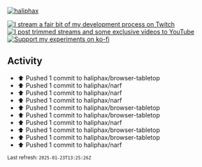 [![haliphax](https://pbs.twimg.com/profile_banners/458808076/1545597092/1500x500)](https://haliphax.dev)

[![I stream a fair bit of my development process on Twitch](https://img.shields.io/twitch/status/haliphax?logo=twitch&style=for-the-badge)](https://twitch.tv/haliphax) &nbsp; [![I post trimmed streams and some exclusive videos to YouTube](https://img.shields.io/badge/youtube-watch-f00?logo=youtube&style=for-the-badge)](https://youtube.com/haliphaxyt) &nbsp; [![Support my experiments on ko-fi](https://img.shields.io/badge/kofi-support-ff5e5b?logo=ko-fi&style=for-the-badge)](https://ko-fi.com/haliphax)

## Activity

* ⬆️ Pushed 1 commit to haliphax/browser-tabletop
* ⬆️ Pushed 1 commit to haliphax/narf
* ⬆️ Pushed 1 commit to haliphax/narf
* ⬆️ Pushed 1 commit to haliphax/narf
* ⬆️ Pushed 1 commit to haliphax/browser-tabletop
* ⬆️ Pushed 1 commit to haliphax/browser-tabletop
* ⬆️ Pushed 1 commit to haliphax/narf
* ⬆️ Pushed 1 commit to haliphax/browser-tabletop
* ⬆️ Pushed 1 commit to haliphax/browser-tabletop
* ⬆️ Pushed 1 commit to haliphax/narf

<small>Last refresh: `2025-01-23T13:25:26Z`</small>
